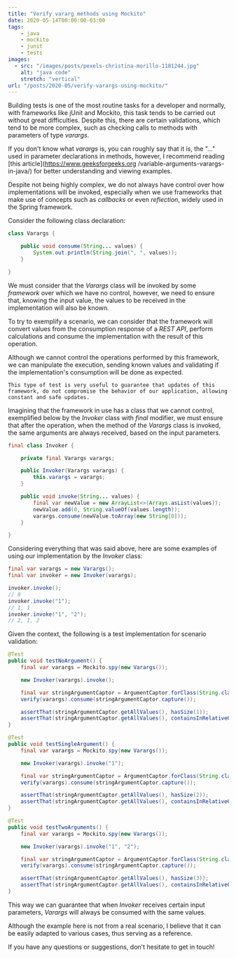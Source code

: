 ```yaml
---
title: "Verify vararg methods using Mockito"
date: 2020-05-14T00:00:00-03:00
tags:
    - java
    - mockito
    - junit
    - tests
images: 
  - src: "/images/posts/pexels-christina-morillo-1181244.jpg"
    alt: "java code"
    stretch: "vertical"
url: "/posts/2020-05/verify-varargs-using-mockito/"    
---
```


Building tests is one of the most routine tasks for a developer and normally, with frameworks like jUnit and Mockito, this task tends to be carried out without great difficulties. Despite this, there are certain validations, which tend to be more complex, such as checking calls to methods with parameters of type *varargs*.

If you don't know what *varargs* is, you can roughly say that it is, the "..." used in parameter declarations in methods, however, I recommend reading [this article](https://www.geeksforgeeks.org /variable-arguments-varargs-in-java/) for better understanding and viewing examples.

Despite not being highly complex, we do not always have control over how implementations will be invoked, especially when we use frameworks that make use of concepts such as *callbacks* or even *reflection*, widely used in the Spring framework.

Consider the following class declaration:

```java
class Varargs {

    public void consume(String... values) {
        System.out.println(String.join(", ", values));
    }

}
```

We must consider that the *Varargs* class will be invoked by some *framework* over which we have no control, however, we need to ensure that, knowing the input value, the values ​​to be received in the implementation will also be known.

To try to exemplify a scenario, we can consider that the framework will convert values ​​from the consumption response of a *REST API*, perform calculations and consume the implementation with the result of this operation.

Although we cannot control the operations performed by this framework, we can manipulate the execution, sending known values ​​and validating if the implementation's consumption will be done as expected.

`This type of test is very useful to guarantee that updates of this framework, do not compromise the behavior of our application, allowing constant and safe updates.`

Imagining that the framework in use has a class that we cannot control, exemplified below by the *Invoker* class with *final* modifier, we must ensure that after the operation, when the method of the *Varargs* class is invoked, the same arguments are always received, based on the input parameters.

```java
final class Invoker {

    private final Varargs varargs;

    public Invoker(Varargs varargs) {
        this.varargs = varargs;
    }

    public void invoke(String... values) {
        final var newValue = new ArrayList<>(Arrays.asList(values));
        newValue.add(0, String.valueOf(values.length));
        varargs.consume(newValue.toArray(new String[0]));
    }

}
```

Considering everything that was said above, here are some examples of using our implementation by the *Invoker* class:

```java
final var varargs = new Varargs();
final var invoker = new Invoker(varargs);

invoker.invoke();
// 0
invoker.invoke("1");
// 1, 1
invoker.invoke("1", "2");
// 2, 1, 2
```

Given the context, the following is a test implementation for scenario validation:

```java
@Test
public void testNoArgument() {
    final var varargs = Mockito.spy(new Varargs());

    new Invoker(varargs).invoke();

    final var stringArgumentCaptor = ArgumentCaptor.forClass(String.class);
    verify(varargs).consume(stringArgumentCaptor.capture());

    assertThat(stringArgumentCaptor.getAllValues(), hasSize(1));
    assertThat(stringArgumentCaptor.getAllValues(), containsInRelativeOrder("0"));
}

@Test
public void testSingleArgument() {
    final var varargs = Mockito.spy(new Varargs());

    new Invoker(varargs).invoke("1");

    final var stringArgumentCaptor = ArgumentCaptor.forClass(String.class);
    verify(varargs).consume(stringArgumentCaptor.capture());

    assertThat(stringArgumentCaptor.getAllValues(), hasSize(2));
    assertThat(stringArgumentCaptor.getAllValues(), containsInRelativeOrder("1", "1"));
}

@Test
public void testTwoArguments() {
    final var varargs = Mockito.spy(new Varargs());

    new Invoker(varargs).invoke("1", "2");

    final var stringArgumentCaptor = ArgumentCaptor.forClass(String.class);
    verify(varargs).consume(stringArgumentCaptor.capture());

    assertThat(stringArgumentCaptor.getAllValues(), hasSize(3));
    assertThat(stringArgumentCaptor.getAllValues(), containsInRelativeOrder("2", "1", "2"));
}
```

This way we can guarantee that when *Invoker* receives certain input parameters, *Varargs* will always be consumed with the same values.

Although the example here is not from a real scenario, I believe that it can be easily adapted to various cases, thus serving as a reference.

If you have any questions or suggestions, don't hesitate to get in touch!
